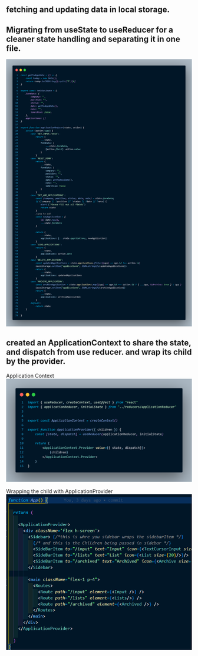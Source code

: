 ## fetching and updating data in local storage.

## Migrating from useState to useReducer for a cleaner state handling and separating it in one file.

![Screenshot](./src/img/applicationReducer.png)

## created an ApplicationContext to share the state, and dispatch from use reducer. and wrap its child by the provider.

Application Context
![Screenshot](./src/img/ApplicationContext.png)

Wrapping the child with ApplicationProvider
![Screenshot](./src/img/wrapping%20.png)
